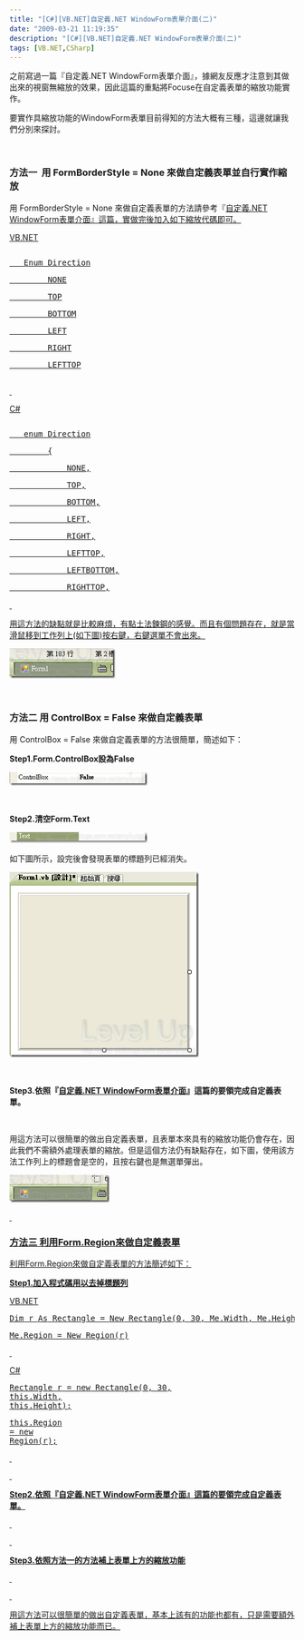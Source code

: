 ```yaml
---
title: "[C#][VB.NET]自定義.NET WindowForm表單介面(二)"
date: "2009-03-21 11:19:35"
description: "[C#][VB.NET]自定義.NET WindowForm表單介面(二)"
tags: [VB.NET,CSharp]
---
```


<p>之前寫過一篇『自定義.NET WindowForm表單介面</a>』，據網友反應才注意到其做出來的視窗無縮放的效果，因此這篇的重點將Focuse在自定義表單的縮放功能實作。</p><p>要實作具縮放功能的WindowForm表單目前得知的方法大概有三種，這邊就讓我們分別來探討。</p><p> </p><h3>方法一  用 FormBorderStyle = None 來做自定義表單並自行實作縮放</h3><p>用 FormBorderStyle = None 來做自定義表單的方法請參考『<a href="http://www.dotblogs.com.tw/larrynung/archive/2008/11/11/5959.aspx">自定義.NET WindowForm表單介面』這篇，實做完後加入如下縮放代碼即可。</p><p>VB.NET</p><div style="width: 614px; height: 226px; overflow: auto"><div class="csharpcode"><pre class="alt">
   <span class="kwrd">Enum</span> Direction</pre><pre>
        NONE</pre><pre class="alt">
        TOP</pre><pre>
        BOTTOM</pre><pre class="alt">
        LEFT</pre><pre>
        RIGHT</pre><pre class="alt">
        LEFTTOP</pre><pre>
        LEFTBOTTOM</pre><pre class="alt">
        RIGHTTOP</pre><pre>
        RIGHTBOTTOM</pre><pre class="alt">
    <span class="kwrd">End</span> <span class="kwrd">Enum</span></pre><pre>
 </pre><pre class="alt">
 </pre><pre>
    <span class="kwrd">Dim</span> alreadyCaptured <span class="kwrd">As</span> <span class="kwrd">Boolean</span></pre><pre class="alt">
    <span class="kwrd">Dim</span> x <span class="kwrd">As</span> <span class="kwrd">Integer</span></pre><pre>
    <span class="kwrd">Dim</span> y <span class="kwrd">As</span> <span class="kwrd">Integer</span></pre><pre class="alt">
    <span class="kwrd">Dim</span> interval <span class="kwrd">As</span> <span class="kwrd">Integer</span> = 5</pre><pre>
    <span class="kwrd">Dim</span> adjustDirection <span class="kwrd">As</span> Direction</pre><pre class="alt">
 </pre><pre>
    <span class="kwrd">Private</span> <span class="kwrd">Sub</span> Form_MouseMove(<span class="kwrd">ByVal</span> sender <span class="kwrd">As</span> <span class="kwrd">Object</span>, <span class="kwrd">ByVal</span> e <span class="kwrd">As</span> System.Windows.Forms.MouseEventArgs) <span class="kwrd">Handles</span> <span class="kwrd">Me</span>.MouseMove</pre><pre class="alt">
        <span class="kwrd">If</span> <span class="kwrd">Me</span>.Capture <span class="kwrd">Then</span></pre><pre>
            <span class="kwrd">If</span> alreadyCaptured <span class="kwrd">Then</span></pre><pre class="alt">
                AdjustBounds(e)</pre><pre>
            <span class="kwrd">End</span> <span class="kwrd">If</span></pre><pre class="alt">
 </pre><pre>
            x = e.X</pre><pre class="alt">
            y = e.Y</pre><pre>
        <span class="kwrd">Else</span></pre><pre class="alt">
            SetAdjustDirection(e)</pre><pre>
            SetCursor()</pre><pre class="alt">
        <span class="kwrd">End</span> <span class="kwrd">If</span></pre><pre>
        alreadyCaptured = <span class="kwrd">Me</span>.Capture</pre><pre class="alt">
    <span class="kwrd">End</span> <span class="kwrd">Sub</span></pre><pre>
 </pre><pre class="alt">
    <span class="kwrd">Private</span> <span class="kwrd">Function</span> IsMatch(<span class="kwrd">ByVal</span> n <span class="kwrd">As</span> <span class="kwrd">Integer</span>, <span class="kwrd">ByVal</span> xy <span class="kwrd">As</span> <span class="kwrd">Integer</span>) <span class="kwrd">As</span> <span class="kwrd">Boolean</span></pre><pre>
        <span class="kwrd">Return</span> (xy - interval &lt; n) <span class="kwrd">AndAlso</span> (n &lt; xy + interval)</pre><pre class="alt">
    <span class="kwrd">End</span> <span class="kwrd">Function</span></pre><pre>
 </pre><pre class="alt">
 </pre><pre>
    <span class="kwrd">Private</span> <span class="kwrd">Sub</span> SetCursor()</pre><pre class="alt">
        <span class="kwrd">Select</span> <span class="kwrd">Case</span> adjustDirection</pre><pre>
            <span class="kwrd">Case</span> Direction.LEFTTOP, Direction.RIGHTBOTTOM</pre><pre class="alt">
                <span class="kwrd">Me</span>.Cursor = Cursors.SizeNWSE</pre><pre>
            <span class="kwrd">Case</span> Direction.RIGHTTOP, Direction.LEFTBOTTOM</pre><pre class="alt">
                <span class="kwrd">Me</span>.Cursor = Cursors.SizeNESW</pre><pre>
            <span class="kwrd">Case</span> Direction.LEFT, Direction.RIGHT</pre><pre class="alt">
                <span class="kwrd">Me</span>.Cursor = Cursors.SizeWE</pre><pre>
            <span class="kwrd">Case</span> Direction.TOP, Direction.BOTTOM</pre><pre class="alt">
                <span class="kwrd">Me</span>.Cursor = Cursors.SizeNS</pre><pre>
            <span class="kwrd">Case</span> Direction.NONE</pre><pre class="alt">
                <span class="kwrd">Me</span>.Cursor = Cursors.<span class="kwrd">Default</span></pre><pre>
        <span class="kwrd">End</span> <span class="kwrd">Select</span></pre><pre class="alt">
    <span class="kwrd">End</span> <span class="kwrd">Sub</span></pre><pre>
 </pre><pre class="alt">
 </pre><pre>
    <span class="kwrd">Private</span> <span class="kwrd">Sub</span> SetAdjustDirection(<span class="kwrd">ByVal</span> e <span class="kwrd">As</span> System.Windows.Forms.MouseEventArgs)</pre><pre class="alt">
        <span class="kwrd">If</span> IsMatch(e.X, 0) <span class="kwrd">AndAlso</span> IsMatch(e.Y, 0) <span class="kwrd">Then</span></pre><pre>
            adjustDirection = Direction.LEFTTOP</pre><pre class="alt">
        <span class="kwrd">ElseIf</span> IsMatch(e.X, 0) <span class="kwrd">AndAlso</span> IsMatch(e.Y, <span class="kwrd">Me</span>.Height - 1) <span class="kwrd">Then</span></pre><pre>
            adjustDirection = Direction.LEFTBOTTOM</pre><pre class="alt">
        <span class="kwrd">ElseIf</span> IsMatch(e.X, <span class="kwrd">Me</span>.Width - 1) <span class="kwrd">AndAlso</span> IsMatch(e.Y, 0) <span class="kwrd">Then</span></pre><pre>
            adjustDirection = Direction.RIGHTTOP</pre><pre class="alt">
        <span class="kwrd">ElseIf</span> IsMatch(e.X, <span class="kwrd">Me</span>.Width - 1) <span class="kwrd">AndAlso</span> IsMatch(e.Y, <span class="kwrd">Me</span>.Height - 1) <span class="kwrd">Then</span></pre><pre>
            adjustDirection = Direction.RIGHTBOTTOM</pre><pre class="alt">
        <span class="kwrd">ElseIf</span> IsMatch(e.X, 0) <span class="kwrd">Then</span></pre><pre>
            adjustDirection = Direction.LEFT</pre><pre class="alt">
        <span class="kwrd">ElseIf</span> IsMatch(e.X, <span class="kwrd">Me</span>.Width - 1) <span class="kwrd">Then</span></pre><pre>
            adjustDirection = Direction.RIGHT</pre><pre class="alt">
        <span class="kwrd">ElseIf</span> IsMatch(e.Y, 0) <span class="kwrd">Then</span></pre><pre>
            adjustDirection = Direction.TOP</pre><pre class="alt">
        <span class="kwrd">ElseIf</span> IsMatch(e.Y, <span class="kwrd">Me</span>.Height - 1) <span class="kwrd">Then</span></pre><pre>
            adjustDirection = Direction.BOTTOM</pre><pre class="alt">
        <span class="kwrd">Else</span></pre><pre>
            adjustDirection = Direction.NONE</pre><pre class="alt">
        <span class="kwrd">End</span> <span class="kwrd">If</span></pre><pre>
    <span class="kwrd">End</span> <span class="kwrd">Sub</span></pre><pre class="alt">
 </pre><pre>
    <span class="kwrd">Private</span> <span class="kwrd">Sub</span> AdjustBounds(<span class="kwrd">ByVal</span> e <span class="kwrd">As</span> System.Windows.Forms.MouseEventArgs)</pre><pre class="alt">
        <span class="kwrd">Dim</span> x <span class="kwrd">As</span> <span class="kwrd">Integer</span> = e.X - <span class="kwrd">Me</span>.x</pre><pre>
        <span class="kwrd">Dim</span> y <span class="kwrd">As</span> <span class="kwrd">Integer</span> = e.Y - <span class="kwrd">Me</span>.y</pre><pre class="alt">
        <span class="kwrd">Select</span> <span class="kwrd">Case</span> adjustDirection</pre><pre>
            <span class="kwrd">Case</span> Direction.LEFTTOP</pre><pre class="alt">
                <span class="kwrd">Me</span>.Left += e.X</pre><pre>
                <span class="kwrd">Me</span>.Width -= e.X</pre><pre class="alt">
                <span class="kwrd">Me</span>.Top += e.Y</pre><pre>
                <span class="kwrd">Me</span>.Height -= e.Y</pre><pre class="alt">
            <span class="kwrd">Case</span> Direction.LEFTBOTTOM</pre><pre>
                <span class="kwrd">Me</span>.Left += e.X</pre><pre class="alt">
                <span class="kwrd">Me</span>.Width -= e.X</pre><pre>
                <span class="kwrd">Me</span>.Height += y</pre><pre class="alt">
            <span class="kwrd">Case</span> Direction.RIGHTBOTTOM</pre><pre>
                <span class="kwrd">Me</span>.Width += x</pre><pre class="alt">
                <span class="kwrd">Me</span>.Height += y</pre><pre>
            <span class="kwrd">Case</span> Direction.RIGHTTOP</pre><pre class="alt">
                <span class="kwrd">Me</span>.Top += e.Y</pre><pre>
                <span class="kwrd">Me</span>.Height -= e.Y</pre><pre class="alt">
                <span class="kwrd">Me</span>.Width += x</pre><pre>
            <span class="kwrd">Case</span> Direction.LEFT</pre><pre class="alt">
                <span class="kwrd">Me</span>.Left += e.X</pre><pre>
                <span class="kwrd">Me</span>.Width -= e.X</pre><pre class="alt">
            <span class="kwrd">Case</span> Direction.RIGHT</pre><pre>
                <span class="kwrd">Me</span>.Width += x</pre><pre class="alt">
            <span class="kwrd">Case</span> Direction.TOP</pre><pre>
                <span class="kwrd">Me</span>.Top += e.Y</pre><pre class="alt">
                <span class="kwrd">Me</span>.Height -= e.Y</pre><pre>
            <span class="kwrd">Case</span> Direction.BOTTOM</pre><pre class="alt">
                <span class="kwrd">Me</span>.Height += y</pre><pre>
        <span class="kwrd">End</span> <span class="kwrd">Select</span></pre><pre class="alt">
    <span class="kwrd">End</span> Sub</pre></div></div><p> </p><p>C#</p><div style="width: 613px; height: 301px; overflow: auto"><div class="csharpcode"><pre class="alt">
   <span class="kwrd">enum</span> Direction</pre><pre>
        {</pre><pre class="alt">
            NONE,</pre><pre>
            TOP,</pre><pre class="alt">
            BOTTOM,</pre><pre>
            LEFT,</pre><pre class="alt">
            RIGHT,</pre><pre>
            LEFTTOP,</pre><pre class="alt">
            LEFTBOTTOM,</pre><pre>
            RIGHTTOP,</pre><pre class="alt">
            RIGHTBOTTOM</pre><pre>
        };</pre><pre class="alt">
        Boolean alreadyCaptured;</pre><pre>
        <span class="kwrd">int</span> x;</pre><pre class="alt">
        <span class="kwrd">int</span> y;</pre><pre>
        <span class="kwrd">int</span> interval = 5;</pre><pre class="alt">
        Direction adjustDirection;</pre><pre>
        <span class="kwrd">private</span> <span class="kwrd">void</span> Form1_MouseMove(<span class="kwrd">object</span> sender, MouseEventArgs e)</pre><pre class="alt">
        {</pre><pre>
            <span class="kwrd">if</span> (<span class="kwrd">this</span>.Capture)</pre><pre class="alt">
            {</pre><pre>
                <span class="kwrd">if</span> (alreadyCaptured)</pre><pre style="width: 100%; height: 3px" class="alt">
                    AdjustBounds(e);</pre><pre>
                x = e.X;</pre><pre class="alt">
                y = e.Y;</pre><pre>
            }</pre><pre class="alt">
            <span class="kwrd">else</span></pre><pre>
            {</pre><pre class="alt">
                SetAdjustDirection(e);</pre><pre>
                SetCursor();</pre><pre class="alt">
            }</pre><pre>
            alreadyCaptured = <span class="kwrd">this</span>.Capture;</pre><pre class="alt">
 </pre><pre>
        }</pre><pre class="alt">
 </pre><pre>
        <span class="kwrd">private</span> Boolean IsMatch(<span class="kwrd">int</span> n, <span class="kwrd">int</span> xy)</pre><pre class="alt">
        {</pre><pre>
            <span class="kwrd">return</span> (xy - interval &lt; n) &amp;&amp; (n &lt; xy + interval);</pre><pre class="alt">
        }</pre><pre>
 </pre><pre class="alt">
        <span class="kwrd">private</span> <span class="kwrd">void</span> SetCursor()</pre><pre>
        {</pre><pre class="alt">
            <span class="kwrd">switch</span> (adjustDirection)</pre><pre>
            {</pre><pre class="alt">
                <span class="kwrd">case</span> Direction.LEFTTOP :</pre><pre>
                <span class="kwrd">case</span> Direction .RIGHTBOTTOM :</pre><pre class="alt">
                    <span class="kwrd">this</span>.Cursor = Cursors.SizeNWSE;</pre><pre>
                    <span class="kwrd">break</span>;</pre><pre class="alt">
                <span class="kwrd">case</span> Direction.RIGHTTOP:</pre><pre>
                <span class="kwrd">case</span> Direction.LEFTBOTTOM:</pre><pre class="alt">
                    <span class="kwrd">this</span>.Cursor = Cursors.SizeNESW;</pre><pre>
                    <span class="kwrd">break</span>;</pre><pre class="alt">
                <span class="kwrd">case</span> Direction.LEFT:</pre><pre>
                <span class="kwrd">case</span> Direction.RIGHT:</pre><pre class="alt">
                    <span class="kwrd">this</span>.Cursor = Cursors.SizeWE;</pre><pre>
                    <span class="kwrd">break</span>;</pre><pre class="alt">
                <span class="kwrd">case</span> Direction.TOP:</pre><pre>
                <span class="kwrd">case</span> Direction.BOTTOM:</pre><pre class="alt">
                    <span class="kwrd">this</span>.Cursor = Cursors.SizeNS;</pre><pre>
                    <span class="kwrd">break</span>;</pre><pre class="alt">
                <span class="kwrd">default</span> :</pre><pre>
                    <span class="kwrd">this</span>.Cursor = Cursors.Default;</pre><pre class="alt">
                    <span class="kwrd">break</span>;</pre><pre>
            }</pre><pre class="alt">
        }</pre><pre>
 </pre><pre class="alt">
 </pre><pre>
        <span class="kwrd">private</span> <span class="kwrd">void</span> SetAdjustDirection(System.Windows.Forms.MouseEventArgs e)</pre><pre class="alt">
        {</pre><pre>
            <span class="kwrd">if</span> (IsMatch(e.X, 0) &amp;&amp; IsMatch(e.Y, 0))</pre><pre class="alt">
            {</pre><pre>
                adjustDirection = Direction.LEFTTOP;</pre><pre class="alt">
            }</pre><pre>
            <span class="kwrd">else</span> <span class="kwrd">if</span> (IsMatch(e.X, 0) &amp;&amp; IsMatch(e.Y, <span class="kwrd">this</span>.Height - 1))</pre><pre class="alt">
            {</pre><pre>
                adjustDirection = Direction.LEFTBOTTOM;</pre><pre class="alt">
            }</pre><pre>
            <span class="kwrd">else</span> <span class="kwrd">if</span> (IsMatch(e.X, <span class="kwrd">this</span>.Width - 1) &amp;&amp; IsMatch(e.Y, 0))</pre><pre class="alt">
            {</pre><pre>
                adjustDirection = Direction.RIGHTTOP;</pre><pre class="alt">
            }</pre><pre>
            <span class="kwrd">else</span> <span class="kwrd">if</span> (IsMatch(e.X, <span class="kwrd">this</span>.Width - 1) &amp;&amp; IsMatch(e.Y, <span class="kwrd">this</span>.Height - 1))</pre><pre class="alt">
            {</pre><pre>
                adjustDirection = Direction.RIGHTBOTTOM;</pre><pre class="alt">
            }</pre><pre>
            <span class="kwrd">else</span> <span class="kwrd">if</span> (IsMatch(e.X, 0))</pre><pre class="alt">
            {</pre><pre>
                adjustDirection = Direction.LEFT;</pre><pre class="alt">
            }</pre><pre>
            <span class="kwrd">else</span> <span class="kwrd">if</span> (IsMatch(e.X, <span class="kwrd">this</span>.Width - 1))</pre><pre class="alt">
            {</pre><pre>
                adjustDirection = Direction.RIGHT;</pre><pre class="alt">
            }</pre><pre>
            <span class="kwrd">else</span> <span class="kwrd">if</span> (IsMatch(e.Y, 0))</pre><pre class="alt">
            {</pre><pre>
                adjustDirection = Direction.TOP;</pre><pre class="alt">
            }</pre><pre>
            <span class="kwrd">else</span> <span class="kwrd">if</span> (IsMatch(e.Y, <span class="kwrd">this</span>.Height - 1))</pre><pre class="alt">
            {</pre><pre>
                adjustDirection = Direction.BOTTOM;</pre><pre class="alt">
            }</pre><pre>
            <span class="kwrd">else</span></pre><pre class="alt">
            {</pre><pre>
                adjustDirection = Direction.NONE;</pre><pre class="alt">
            }</pre><pre>
        }</pre><pre class="alt">
        <span class="kwrd">private</span> <span class="kwrd">void</span> AdjustBounds(System.Windows.Forms.MouseEventArgs e)</pre><pre>
        {</pre><pre class="alt">
            <span class="kwrd">int</span> x = e.X - <span class="kwrd">this</span>.x;</pre><pre>
            <span class="kwrd">int</span> y = e.Y - <span class="kwrd">this</span>.y;</pre><pre class="alt">
            <span class="kwrd">switch</span> (adjustDirection)</pre><pre>
            {</pre><pre class="alt">
                <span class="kwrd">case</span> Direction.LEFTTOP:</pre><pre>
                    <span class="kwrd">this</span>.Left += e.X;</pre><pre class="alt">
                    <span class="kwrd">this</span>.Width -= e.X;</pre><pre>
                    <span class="kwrd">this</span>.Top += e.Y;</pre><pre class="alt">
                    <span class="kwrd">this</span>.Height -= e.Y;</pre><pre>
                    <span class="kwrd">break</span>;</pre><pre class="alt">
                <span class="kwrd">case</span> Direction.LEFTBOTTOM:</pre><pre>
                    <span class="kwrd">this</span>.Left += e.X;</pre><pre class="alt">
                    <span class="kwrd">this</span>.Width -= e.X;</pre><pre>
                    <span class="kwrd">this</span>.Height += y;</pre><pre class="alt">
                    <span class="kwrd">break</span>;</pre><pre>
                <span class="kwrd">case</span> Direction.RIGHTBOTTOM:</pre><pre class="alt">
                    <span class="kwrd">this</span>.Width += x;</pre><pre>
                    <span class="kwrd">this</span>.Height += y;</pre><pre class="alt">
                    <span class="kwrd">break</span>;</pre><pre>
                <span class="kwrd">case</span> Direction.RIGHTTOP:</pre><pre class="alt">
                    <span class="kwrd">this</span>.Top += e.Y;</pre><pre>
                    <span class="kwrd">this</span>.Height -= e.Y;</pre><pre class="alt">
                    <span class="kwrd">this</span>.Width += x;</pre><pre>
                    <span class="kwrd">break</span>;</pre><pre class="alt">
                <span class="kwrd">case</span> Direction.LEFT:</pre><pre>
                    <span class="kwrd">this</span>.Left += e.X;</pre><pre class="alt">
                    <span class="kwrd">this</span>.Width -= e.X;</pre><pre>
                    <span class="kwrd">break</span>;</pre><pre class="alt">
                <span class="kwrd">case</span> Direction.RIGHT:</pre><pre>
                    <span class="kwrd">this</span>.Width += x;</pre><pre class="alt">
                    <span class="kwrd">break</span>;</pre><pre>
                <span class="kwrd">case</span> Direction.TOP:</pre><pre class="alt">
                    <span class="kwrd">this</span>.Top += e.Y;</pre><pre>
                    <span class="kwrd">this</span>.Height -= e.Y;</pre><pre class="alt">
                    <span class="kwrd">break</span>;</pre><pre>
                <span class="kwrd">case</span> Direction.BOTTOM:</pre><pre class="alt">
                    <span class="kwrd">this</span>.Height += y;</pre><pre>
                    <span class="kwrd">break</span>;</pre><pre class="alt">
            }</pre><pre>
        }</pre></div></div><p> </p><p>用這方法的缺點就是比較麻煩，有點土法鍊鋼的感覺。而且有個問題存在，就是當滑鼠移到工作列上(如下圖)按右鍵，右鍵選單不會出來。</p><p><img style="border-right-width: 0px; border-top-width: 0px; border-bottom-width: 0px; border-left-width: 0px" border="0" alt="image" width="187" height="53" src="\images\posts\7625\image_thumb.png" /></a></p><p> </p><h3>方法二 用 ControlBox = False 來做自定義表單</h3><p>用 ControlBox = False 來做自定義表單的方法很簡單，簡述如下：</p><p><strong>Step1.Form.ControlBox設為False</strong></p><p><a href="http://files.dotblogs.com.tw/larrynung/0903/1387ac2c5637.NETWindowForm_8F1B/image_4.png"><img style="border-right-width: 0px; border-top-width: 0px; border-bottom-width: 0px; border-left-width: 0px" border="0" alt="image" width="244" height="24" src="\images\posts\7625\image_thumb_1.png" /></a></p><p> </p><p><strong>Step2.清空Form.Text</strong></p><p><a href="http://files.dotblogs.com.tw/larrynung/0903/1387ac2c5637.NETWindowForm_8F1B/image_6.png"><img style="border-right-width: 0px; border-top-width: 0px; border-bottom-width: 0px; border-left-width: 0px" border="0" alt="image" width="244" height="19" src="\images\posts\7625\image_thumb_2.png" /></a></p><p>如下圖所示，設完後會發現表單的標題列已經消失。</p><p><a href="http://files.dotblogs.com.tw/larrynung/0903/1387ac2c5637.NETWindowForm_8F1B/image_8.png"><img style="border-right-width: 0px; border-top-width: 0px; border-bottom-width: 0px; border-left-width: 0px" border="0" alt="image" width="335" height="327" src="\images\posts\7625\image_thumb_3.png" /></a></p><p> </p><p><strong>Step3.依照『</strong><a href="http://www.dotblogs.com.tw/larrynung/archive/2008/11/11/5959.aspx"><strong>自定義.NET WindowForm表單介面</strong></a><strong>』這篇的要領完成自定義表單。</strong></p><p> </p><p>用這方法可以很簡單的做出自定義表單，且表單本來具有的縮放功能仍會存在，因此我們不需額外處理表單的縮放。但是這個方法仍有缺點存在，如下圖，使用該方法工作列上的標題會是空的，且按右鍵也是無選單彈出。</p><p><a href="http://files.dotblogs.com.tw/larrynung/0903/1387ac2c5637.NETWindowForm_8F1B/image_10.png"><img style="border-right-width: 0px; border-top-width: 0px; border-bottom-width: 0px; border-left-width: 0px" border="0" alt="image" width="177" height="49" src="\images\posts\7625\image_thumb_4.png" /></p><p> </p><h3>方法三 利用Form.Region來做自定義表單</h3><p>利用Form.Region來做自定義表單的方法簡述如下：</p><p><strong>Step1.加入程式碼用以去掉標題列</strong></p><p>VB.NET</p><div class="csharpcode"><pre class="alt"><span class="kwrd">Dim</span> r <span class="kwrd">As</span> Rectangle = <span class="kwrd">New</span> Rectangle(0, 30, <span class="kwrd">Me</span>.Width, <span class="kwrd">Me</span>.Height)</pre><pre><span class="kwrd">Me</span>.Region = <span class="kwrd">New</span> Region(r)</pre></div><p /><style type="text/css"><![CDATA[







.csharpcode, .csharpcode pre
{
	font-size: small;
	color: black;
	font-family: consolas, "Courier New", courier, monospace;
	background-color: #ffffff;
	/*white-space: pre;*/
}
.csharpcode pre { margin: 0em; }
.csharpcode .rem { color: #008000; }
.csharpcode .kwrd { color: #0000ff; }
.csharpcode .str { color: #006080; }
.csharpcode .op { color: #0000c0; }
.csharpcode .preproc { color: #cc6633; }
.csharpcode .asp { background-color: #ffff00; }
.csharpcode .html { color: #800000; }
.csharpcode .attr { color: #ff0000; }
.csharpcode .alt 
{
	background-color: #f4f4f4;
	width: 100%;
	margin: 0em;
}
.csharpcode .lnum { color: #606060; }]]></style><p> </p><p>C#</p><div class="csharpcode"><pre class="alt">
Rectangle r = <span class="kwrd">new</span> Rectangle(0, 30, <span class="kwrd">this</span>.Width, <span class="kwrd">this</span>.Height);</pre><pre><span class="kwrd">this</span>.Region = <span class="kwrd">new</span> Region(r);</pre></div><p /><style type="text/css"><![CDATA[







.csharpcode, .csharpcode pre
{
	font-size: small;
	color: black;
	font-family: consolas, "Courier New", courier, monospace;
	background-color: #ffffff;
	/*white-space: pre;*/
}
.csharpcode pre { margin: 0em; }
.csharpcode .rem { color: #008000; }
.csharpcode .kwrd { color: #0000ff; }
.csharpcode .str { color: #006080; }
.csharpcode .op { color: #0000c0; }
.csharpcode .preproc { color: #cc6633; }
.csharpcode .asp { background-color: #ffff00; }
.csharpcode .html { color: #800000; }
.csharpcode .attr { color: #ff0000; }
.csharpcode .alt 
{
	background-color: #f4f4f4;
	width: 100%;
	margin: 0em;
}
.csharpcode .lnum { color: #606060; }]]></style><p> </p><p> </p><p><strong>Step2.依照『</strong><strong>自定義.NET WindowForm表單介面</strong><strong>』這篇的要領完成自定義表單。</strong></p><p> </p><p> </p><p><strong>Step3.依照方法一的方法補上表單上方的縮放功能</strong></p><p> </p><p> </p><p>用這方法可以很簡單的做出自定義表單，基本上該有的功能也都有，只是需要額外補上表單上方的縮放功能而已。</p>
